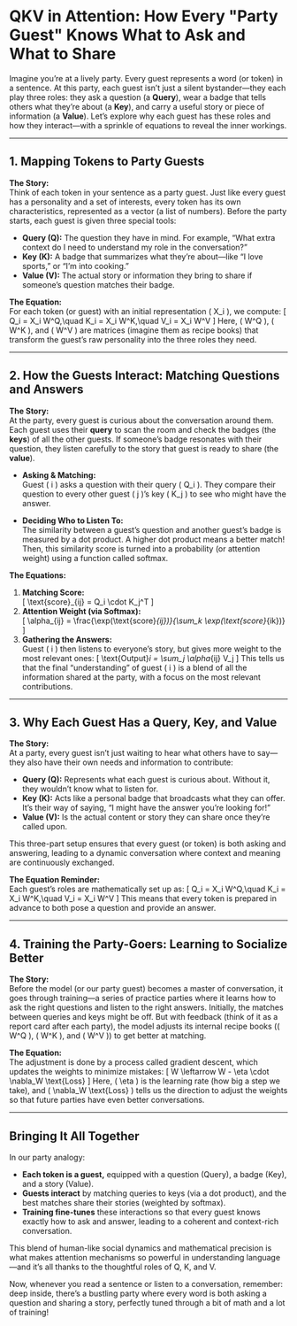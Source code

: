 # QKV in Attention: How Every "Party Guest" Knows What to Ask and What to Share

Imagine you’re at a lively party. Every guest represents a word (or token) in a sentence. At this party, each guest isn’t just a silent bystander—they each play three roles: they ask a question (a **Query**), wear a badge that tells others what they’re about (a **Key**), and carry a useful story or piece of information (a **Value**). Let’s explore why each guest has these roles and how they interact—with a sprinkle of equations to reveal the inner workings.

---

## 1. Mapping Tokens to Party Guests

**The Story:**  
Think of each token in your sentence as a party guest. Just like every guest has a personality and a set of interests, every token has its own characteristics, represented as a vector (a list of numbers). Before the party starts, each guest is given three special tools:
- **Query (Q):** The question they have in mind. For example, “What extra context do I need to understand my role in the conversation?”
- **Key (K):** A badge that summarizes what they’re about—like “I love sports,” or “I’m into cooking.”
- **Value (V):** The actual story or information they bring to share if someone’s question matches their badge.

**The Equation:**  
For each token (or guest) with an initial representation \( X_i \), we compute:
\[
Q_i = X_i W^Q,\quad K_i = X_i W^K,\quad V_i = X_i W^V
\]
Here, \( W^Q \), \( W^K \), and \( W^V \) are matrices (imagine them as recipe books) that transform the guest’s raw personality into the three roles they need.

---

## 2. How the Guests Interact: Matching Questions and Answers

**The Story:**  
At the party, every guest is curious about the conversation around them. Each guest uses their **query** to scan the room and check the badges (the **keys**) of all the other guests. If someone’s badge resonates with their question, they listen carefully to the story that guest is ready to share (the **value**).

- **Asking & Matching:**  
  Guest \( i \) asks a question with their query \( Q_i \). They compare their question to every other guest \( j \)’s key \( K_j \) to see who might have the answer.

- **Deciding Who to Listen To:**  
  The similarity between a guest’s question and another guest’s badge is measured by a dot product. A higher dot product means a better match! Then, this similarity score is turned into a probability (or attention weight) using a function called softmax.

**The Equations:**  
1. **Matching Score:**  
   \[
   \text{score}_{ij} = Q_i \cdot K_j^T
   \]
2. **Attention Weight (via Softmax):**  
   \[
   \alpha_{ij} = \frac{\exp(\text{score}_{ij})}{\sum_k \exp(\text{score}_{ik})}
   \]
3. **Gathering the Answers:**  
   Guest \( i \) then listens to everyone’s story, but gives more weight to the most relevant ones:
   \[
   \text{Output}_i = \sum_j \alpha_{ij} V_j
   \]
This tells us that the final “understanding” of guest \( i \) is a blend of all the information shared at the party, with a focus on the most relevant contributions.

---

## 3. Why Each Guest Has a Query, Key, and Value

**The Story:**  
At a party, every guest isn’t just waiting to hear what others have to say—they also have their own needs and information to contribute:
- **Query (Q):** Represents what each guest is curious about. Without it, they wouldn’t know what to listen for.
- **Key (K):** Acts like a personal badge that broadcasts what they can offer. It’s their way of saying, “I might have the answer you’re looking for!”
- **Value (V):** Is the actual content or story they can share once they’re called upon.

This three-part setup ensures that every guest (or token) is both asking and answering, leading to a dynamic conversation where context and meaning are continuously exchanged.

**The Equation Reminder:**  
Each guest’s roles are mathematically set up as:
\[
Q_i = X_i W^Q,\quad K_i = X_i W^K,\quad V_i = X_i W^V
\]
This means that every token is prepared in advance to both pose a question and provide an answer.

---

## 4. Training the Party-Goers: Learning to Socialize Better

**The Story:**  
Before the model (or our party guest) becomes a master of conversation, it goes through training—a series of practice parties where it learns how to ask the right questions and listen to the right answers. Initially, the matches between queries and keys might be off. But with feedback (think of it as a report card after each party), the model adjusts its internal recipe books (\( W^Q \), \( W^K \), and \( W^V \)) to get better at matching.

**The Equation:**  
The adjustment is done by a process called gradient descent, which updates the weights to minimize mistakes:
\[
W \leftarrow W - \eta \cdot \nabla_W \text{Loss}
\]
Here, \( \eta \) is the learning rate (how big a step we take), and \( \nabla_W \text{Loss} \) tells us the direction to adjust the weights so that future parties have even better conversations.

---

## Bringing It All Together

In our party analogy:
- **Each token is a guest,** equipped with a question (Query), a badge (Key), and a story (Value).
- **Guests interact** by matching queries to keys (via a dot product), and the best matches share their stories (weighted by softmax).
- **Training fine-tunes** these interactions so that every guest knows exactly how to ask and answer, leading to a coherent and context-rich conversation.

This blend of human-like social dynamics and mathematical precision is what makes attention mechanisms so powerful in understanding language—and it’s all thanks to the thoughtful roles of Q, K, and V.

Now, whenever you read a sentence or listen to a conversation, remember: deep inside, there’s a bustling party where every word is both asking a question and sharing a story, perfectly tuned through a bit of math and a lot of training!
